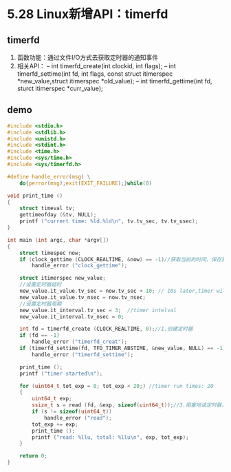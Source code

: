 # 5.28 Linux新增API：timerfd
## timerfd
1. 函数功能：通过文件I/O方式去获取定时器的通知事件
2. 相关API：
– int timerfd_create(int clockid, int flags);
– int timerfd_settime(int fd, int flags, const struct itimerspec *new_value,struct itimerspec *old_value);
– int timerfd_gettime(int fd, sturct itimerspec *curr_value);

## demo
```c
#include <stdio.h>
#include <stdlib.h>
#include <unistd.h>
#include <stdint.h>
#include <time.h>
#include <sys/time.h>
#include <sys/timerfd.h>

#define handle_error(msg) \
    do{perror(msg);exit(EXIT_FAILURE);}while(0)

void print_time ()
{
    struct timeval tv;
    gettimeofday (&tv, NULL);
    printf ("current time: %ld.%ld\n", tv.tv_sec, tv.tv_usec);
}

int main (int argc, char *argv[])
{
    struct timespec now;
    if (clock_gettime (CLOCK_REALTIME, &now) == -1)//获取当前的时间，保存到now
        handle_error ("clock_gettime");

    struct itimerspec new_value;
	//设置定时器延时
    new_value.it_value.tv_sec = now.tv_sec + 10; // 10s later,timer will timeout
    new_value.it_value.tv_nsec = now.tv_nsec;
	//设置定时器周期
    new_value.it_interval.tv_sec = 3;  //timer intelval
    new_value.it_interval.tv_nsec = 0;

    int fd = timerfd_create (CLOCK_REALTIME, 0);//1.创建定时器
    if (fd == -1)
        handle_error ("timerfd_creat");
    if (timerfd_settime(fd, TFD_TIMER_ABSTIME, &new_value, NULL) == -1)//2.设置定时器
        handle_error ("timerfd_settime");

    print_time ();
    printf ("timer started\n");

    for (uint64_t tot_exp = 0; tot_exp < 20;) //timer run times: 20
    {
        uint64_t exp;
        ssize_t s = read (fd, &exp, sizeof(uint64_t));//3.阻塞地读定时器，每到期一次读一次，定时器到期时定时器会回传到期的次数到exp
        if (s != sizeof(uint64_t))
            handle_error ("read");
        tot_exp += exp;
        print_time ();
        printf ("read: %llu, total: %llu\n", exp, tot_exp);
    }

    return 0;
}

```